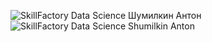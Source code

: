 ![SkillFactory Data Science  Шумилкин Антон](https://user-images.githubusercontent.com/45285672/132514412-f343e30c-769f-42f4-94c6-825a2d42cbad.png)
![SkillFactory Data Science  Shumilkin Anton](https://user-images.githubusercontent.com/45285672/132514480-25c79171-49be-4f26-9f48-d1458346a72a.png)
